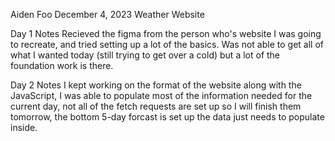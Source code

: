 Aiden Foo
December 4, 2023
Weather Website

Day 1 Notes
Recieved the figma from the person who's website I was going to recreate, and tried setting up a lot of the basics. Was not able to get all of what I wanted today (still trying to get over a cold) but a lot of the foundation work is there.

Day 2 Notes
I kept working on the format of the website along with the JavaScript, I was able to populate most of the information needed for the current day, not all of the fetch requests are set up so I will finish them tomorrow, the bottom 5-day forcast is set up the data just needs to populate inside.

